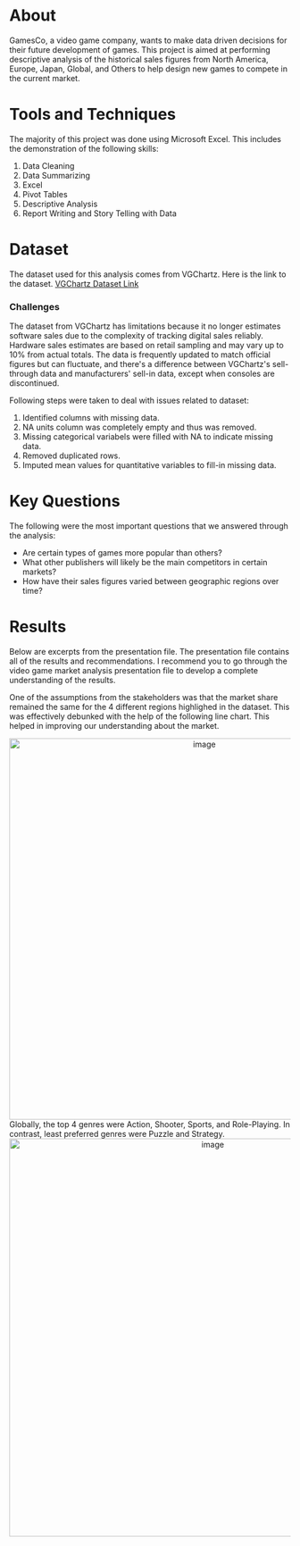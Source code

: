 # About
GamesCo, a video game company, wants to make data driven decisions for their future development of games. This project is aimed at performing descriptive analysis of the historical sales figures from North America, Europe, Japan, Global, and Others to help design new games to compete in the current market.

# Tools and Techniques
The majority of this project was done using Microsoft Excel. This includes the demonstration of the following skills:
1. Data Cleaning
2. Data Summarizing
3. Excel
4. Pivot Tables
5. Descriptive Analysis
6. Report Writing and Story Telling with Data

# Dataset
The dataset used for this analysis comes from VGChartz. Here is the link to the dataset. [VGChartz Dataset Link](https://images.careerfoundry.com/public/courses/intro-to-data/E1/vgsales.xlsx)

### Challenges
The dataset from VGChartz has limitations because it no longer estimates software sales due to the complexity of tracking digital sales reliably. Hardware sales estimates are based on retail sampling and may vary up to 10% from actual totals. The data is frequently updated to match official figures but can fluctuate, and there's a difference between VGChartz's sell-through data and manufacturers' sell-in data, except when consoles are discontinued.

Following steps were taken to deal with issues related to dataset:
1. Identified columns with missing data.
2. NA units column was completely empty and thus was removed.
3. Missing categorical variabels were filled with NA to indicate missing data.
4. Removed duplicated rows.
5. Imputed mean values for quantitative variables to fill-in missing data.

# Key Questions
The following were the most important questions that we answered through the analysis:
* Are certain types of games more popular than others?
* What other publishers will likely be the main competitors in certain markets?
* How have their sales figures varied between geographic regions over time?

# Results
Below are excerpts from the presentation file. The presentation file contains all of the results and recommendations. I recommend you to go through the video game market analysis presentation file to develop a complete understanding of the results.

One of the assumptions from the stakeholders was that the market share remained the same for the 4 different regions highlighed in the dataset. This was effectively debunked with the help of the following line chart. This helped in improving our understanding about the market.
<div align="center">
<img width="683" alt="image" src="https://github.com/b-N-I-R-A-V/Video-Games-Market-Analysis/assets/153047871/73fab36a-e7fb-46cc-9254-300083b62876">
</div>
Globally, the top 4 genres were Action, Shooter, Sports, and Role-Playing. In contrast, least preferred genres were Puzzle and Strategy.
<div align="center">
<img width="713" alt="image" src="https://github.com/b-N-I-R-A-V/Video-Games-Market-Analysis/assets/153047871/f8fd3165-0c1b-4e5c-8012-3cf3ee7cce59">
</div>


